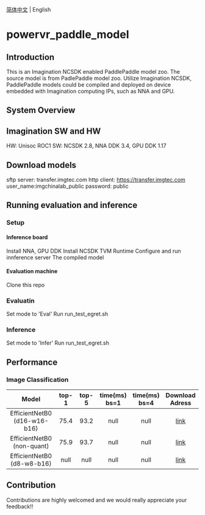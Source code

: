[简体中文](README_cn.md) | English

# powervr_paddle_model

## Introduction
This is an Imagination NCSDK enabled PaddlePaddle model zoo. The source model is from PadlePaddle model zoo. Utilize Imagination NCSDK, PaddlePaddle models could be compiled and deployed on device embedded with Imagination computing IPs, such as NNA and GPU.


## System Overview


## Imagination SW and HW
HW: Unisoc ROC1
SW: NCSDK 2.8, NNA DDK 3.4, GPU DDK 1.17

## Download models
sftp server: transfer.imgtec.com
http client: https://transfer.imgtec.com
user_name:imgchinalab_public
password: public


## Running evaluation and inference
### Setup
#### Inference board
Install NNA, GPU DDK
Install NCSDK TVM Runtime
Configure and run innference server
The compiled model

#### Evaluation machine
Clone this repo

### Evaluatin
Set mode to 'Eval'
Run run_test_egret.sh

### Inference
Set mode to 'Infer'
Run run_test_egret.sh

## Performance
### Image Classification



| Model | top-1 | top-5 | time(ms)<br>bs=1 | time(ms)<br>bs=4 | Download<br>Adress |
|:----:|:----:|:----:|:----:|:----:|:----:|
|EfficientNetB0<br>(d16-w16-b16)|75.4|93.2|null|null|[link](sftp://transfer.imgtec.com/paddle_models/EfficientNetB0-AX2185-d16w16b16-ncsdk-2_8_deploy.tar.bz2)|
|EfficientNetB0<br>(non-quant)|75.9|93.7|null|null|[link](https://paddle-imagenet-models-name.bj.bcebos.com/dygraph/inference/EfficientNetB0_infer.tar)|
|EfficientNetB0<br>(d8-w8-b16)|null|null|null|null|[link](sftp://transfer.imgtec.com/paddle_models/EfficientNetB0-AX2185-d8w8b16-ncsdk-2_8_deploy.tar.bz2)|

## Contribution
Contributions are highly welcomed and we would really appreciate your feedback!!

